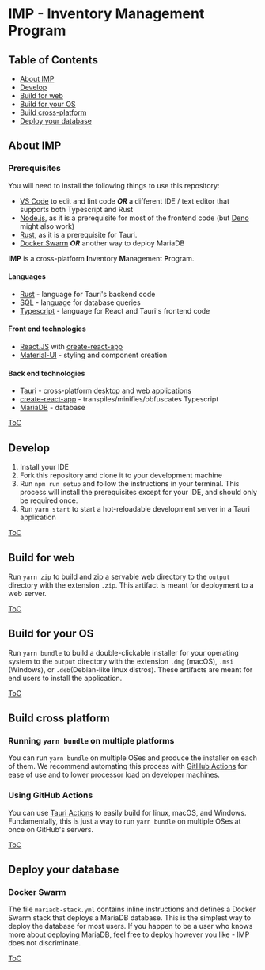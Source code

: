 # IMP - Inventory Management Program

[](#table-of-contents)

## Table of Contents

- [About IMP](#about-imp 'About IMP')
- [Develop](#develop 'Develop')
- [Build for web](#build-for-web 'Build for web')
- [Build for your OS](#build-for-your-os 'Build for your OS')
- [Build cross-platform](#build-cross-platform 'Build cross-platform')
- [Deploy your database](#deploy-your-database 'Deploy your database')

[](#about-imp)

## About IMP

### Prerequisites

You will need to install the following things to use this repository:

- [VS Code](https://code.visualstudio.com/download) to edit and lint code **_OR_** a different IDE / text editor that supports both Typescript and Rust
- [Node.js](https://nodejs.org/en/download/), as it is a prerequisite for most of the frontend code (but [Deno](https://deno.land) might also work)
- [Rust](https://www.rust-lang.org/tools/install), as it is a prerequisite for Tauri.
- [Docker Swarm](https://docs.docker.com/engine/swarm) **_OR_** another way to deploy MariaDB

**IMP** is a cross-platform **I**nventory **M**anagement **P**rogram.

#### Languages

- [Rust](https://www.rust-lang.org/) - language for Tauri's backend code
- [SQL](https://www.mysql.com/) - language for database queries
- [Typescript](https://www.typescriptlang.org/) - language for React and Tauri's frontend code

#### Front end technologies

- [React.JS](https://reactjs.org/) with [create-react-app](https://create-react-app.dev/)
- [Material-UI](https://material-ui.com/) - styling and component creation

#### Back end technologies

- [Tauri](https://tauri.studio) - cross-platform desktop and web applications
- [create-react-app](https://create-react-app.dev/) - transpiles/minifies/obfuscates Typescript
- [MariaDB](https://mariadb.org/) - database

[ToC](#table-of-contents 'Return to Table of Contents')

[](#develop)

## Develop

1. Install your IDE
2. Fork this repository and clone it to your development machine
3. Run `npm run setup` and follow the instructions in your terminal.  This process will install the prerequisites except for your IDE, and should only be required once.
4. Run `yarn start` to start a hot-reloadable development server in a Tauri application

[ToC](#table-of-contents 'Return to Table of Contents')

[](#build-for-web)

## Build for web

Run `yarn zip` to build and zip a servable web directory to the `output` directory with the extension `.zip`.  This artifact is meant for deployment to a web server.

[ToC](#table-of-contents 'Return to Table of Contents')

## Build for your OS

[](#build-for-your-os)

Run `yarn bundle` to build a double-clickable installer for your operating system to the `output` directory with the extension `.dmg` (macOS), `.msi`  (Windows), or `.deb`(Debian-like linux distros).  These artifacts are meant for end users to install the application.

[ToC](#table-of-contents 'Return to Table of Contents')

## Build cross platform

[](#build-cross-platform)

### Running `yarn bundle` on multiple platforms

You can run `yarn bundle` on multiple OSes and produce the installer on each of them.  We recommend automating this process with [GitHub Actions](https://github.com/actions/) for ease of use and to lower processor load on developer machines.

### Using GitHub Actions

You can use [Tauri Actions](https://github.com/tauri-apps/tauri-action) to easily build for linux, macOS, and Windows.  Fundamentally, this is just a way to run `yarn bundle` on multiple OSes at once on GitHub's servers.

[ToC](#table-of-contents 'Return to Table of Contents')

## Deploy your database

[](#deploy-your-database)

### Docker Swarm

The file `mariadb-stack.yml` contains inline instructions and defines a Docker Swarm stack that deploys a MariaDB database.  This is the simplest way to deploy the database for most users.  If you happen to be a user who knows more about deploying MariaDB, feel free to deploy however you like - IMP does not discriminate.

[ToC](#table-of-contents 'Return to Table of Contents')

